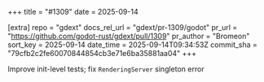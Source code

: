 +++
title = "#1309"
date = 2025-09-14

[extra]
repo = "gdext"
docs_rel_url = "gdext/pr-1309/godot"
pr_url = "https://github.com/godot-rust/gdext/pull/1309"
pr_author = "Bromeon"
sort_key = 2025-09-14
date_time = 2025-09-14T09:34:53Z
commit_sha = "79cfb2c2fe60070844854cb3e71e6ba35881aa04"
+++

Improve init-level tests; fix `RenderingServer` singleton error
